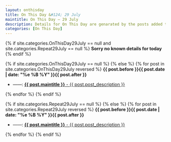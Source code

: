 ```yaml
---
layout: onthisday
title: On This Day &#124; 29 July
maintitle: On This Day — 29 July
description: Details for On This Day are genarated by the posts added to the website so the content is subject to changes/updates over time.
categories: [On This Day]
---
```


{% if site.categories.OnThisDay29July == null and site.categories.Repeat29July == null %}
<strong>Sorry no known details for today</strong>
{% endif %}

{% if site.categories.OnThisDay29July == null %}
{% else %}
{% for post in site.categories.OnThisDay29July reversed %}
<strong>{{ post.before }}{{ post.date | date: "%e %B %Y" }}{{ post.after }}</strong>
<ul>
<li> ——: <a href="{{ post.url }}"><strong>{{ post.maintitle }}</strong> - {{ post.post_description }}</a></li>
</ul>
{% endfor %}
{% endif %}

{% if site.categories.Repeat29July == null %}
{% else %}
{% for post in site.categories.Repeat29July reversed %}
<strong>{{ post.before }}{{ post.date | date: "%e %B %Y" }}{{ post.after }}</strong>
<ul>
<li> ——: <a href="{{ post.url }}"><strong>{{ post.maintitle }}</strong> - {{ post.post_description }}</a></li>
</ul>
{% endfor %}
{% endif %}
